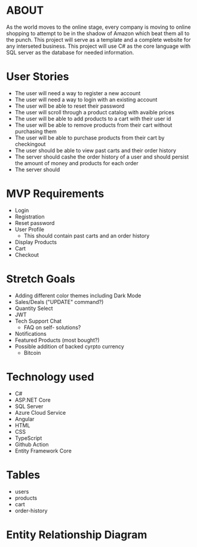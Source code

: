 # ABOUT
As the world moves to the online stage, every company is moving to online shopping to attempt to be in the shadow of Amazon which beat them all to the punch. This project will serve as a template and a complete website for any interseted business. This project will use C# as the core language with SQL server as the database for needed information. 
# User Stories
- The user will need a way to register a new account
- The user will need a way to login with an existing account
- The user will be able to reset their password
- The user will scroll through a product catalog with avaible prices
- The user will be able to add products to a cart with their user id
- The user will be able to remove products from their cart without purchasing them
- The user will be able to purchase products from their cart by checkingout
- The user should be able to view past carts and their order history
- The server should cashe the order history of a user and should persist the amount of money and products for each order
- The server should 
# MVP Requirements
- Login
- Registration
- Reset password
- User Profile
    - This should contain past carts and an order history
- Display Products
- Cart
- Checkout
# Stretch Goals 
- Adding different color themes including Dark Mode
- Sales/Deals ("UPDATE" command?)
- Quantity Select
- JWT
- Tech Support Chat
    - FAQ on self- solutions?
- Notifications
- Featured Products (most bought?)
- Possible addition of backed cyrpto currency
    - Bitcoin
# Technology used
- C#
- ASP.NET Core
- SQL Server
- Azure Cloud Service
- Angular
- HTML
- CSS
- TypeScript
- Github Action
- Entity Framework Core
# Tables
- users
- products
- cart
- order-history

# Entity Relationship Diagram

